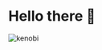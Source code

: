 # Hello there 👋

![kenobi](https://www.google.com/url?sa=i&url=https%3A%2F%2Fknowyourmeme.com%2Fmemes%2Fhello-there&psig=AOvVaw3KnEnB8zpurUiE3BNd3okR&ust=1645895378515000&source=images&cd=vfe&ved=0CAsQjRxqFwoTCLjAxo2sm_YCFQAAAAAdAAAAABAD)

